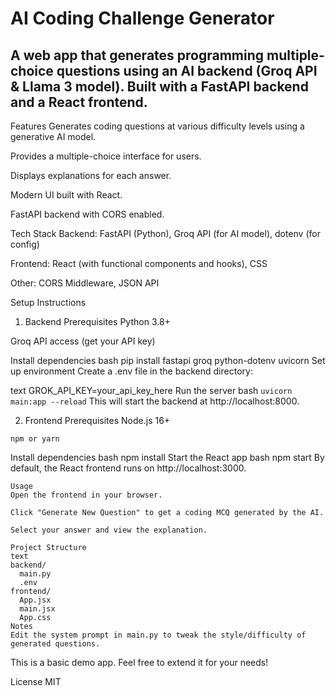 # AI Coding Challenge Generator
## A web app that generates programming multiple-choice questions using an AI backend (Groq API & Llama 3 model). Built with a FastAPI backend and a React frontend.

Features
Generates coding questions at various difficulty levels using a generative AI model.

Provides a multiple-choice interface for users.

Displays explanations for each answer.

Modern UI built with React.

FastAPI backend with CORS enabled.

Tech Stack
Backend: FastAPI (Python), Groq API (for AI model), dotenv (for config)

Frontend: React (with functional components and hooks), CSS

Other: CORS Middleware, JSON API

Setup Instructions
1. Backend
Prerequisites
Python 3.8+

Groq API access (get your API key)

Install dependencies
bash
pip install fastapi groq python-dotenv uvicorn
Set up environment
Create a .env file in the backend directory:

text
GROK_API_KEY=your_api_key_here
Run the server
bash
`uvicorn main:app --reload`
This will start the backend at http://localhost:8000.

2. Frontend
Prerequisites
Node.js 16+

```npm or yarn```

Install dependencies
bash
npm install
Start the React app
bash
npm start
By default, the React frontend runs on http://localhost:3000.
```
Usage
Open the frontend in your browser.

Click "Generate New Question" to get a coding MCQ generated by the AI.

Select your answer and view the explanation.

Project Structure
text
backend/
  main.py
  .env
frontend/
  App.jsx
  main.jsx
  App.css
Notes
Edit the system prompt in main.py to tweak the style/difficulty of generated questions.
```
This is a basic demo app. Feel free to extend it for your needs!

License
MIT
